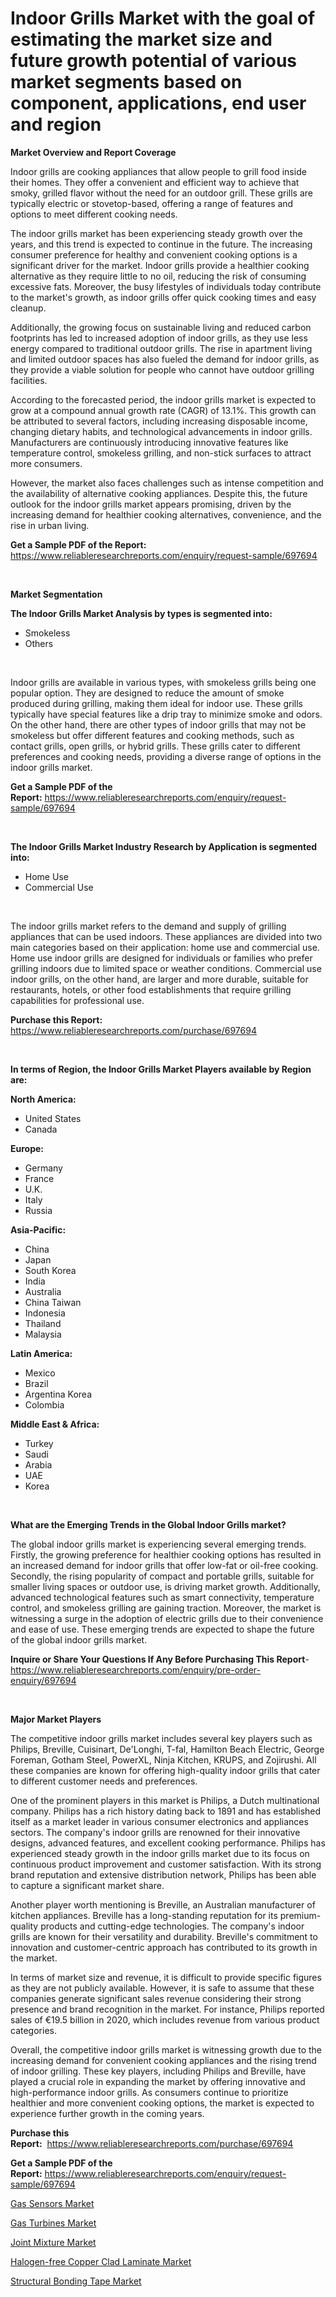 <p><h1>Indoor Grills Market with the goal of estimating the market size and future growth potential of various market segments based on component, applications, end user and region</h1></p><p><strong>Market Overview and Report Coverage</strong></p>
<p><p>Indoor grills are cooking appliances that allow people to grill food inside their homes. They offer a convenient and efficient way to achieve that smoky, grilled flavor without the need for an outdoor grill. These grills are typically electric or stovetop-based, offering a range of features and options to meet different cooking needs.</p><p>The indoor grills market has been experiencing steady growth over the years, and this trend is expected to continue in the future. The increasing consumer preference for healthy and convenient cooking options is a significant driver for the market. Indoor grills provide a healthier cooking alternative as they require little to no oil, reducing the risk of consuming excessive fats. Moreover, the busy lifestyles of individuals today contribute to the market's growth, as indoor grills offer quick cooking times and easy cleanup.</p><p>Additionally, the growing focus on sustainable living and reduced carbon footprints has led to increased adoption of indoor grills, as they use less energy compared to traditional outdoor grills. The rise in apartment living and limited outdoor spaces has also fueled the demand for indoor grills, as they provide a viable solution for people who cannot have outdoor grilling facilities.</p><p>According to the forecasted period, the indoor grills market is expected to grow at a compound annual growth rate (CAGR) of 13.1%. This growth can be attributed to several factors, including increasing disposable income, changing dietary habits, and technological advancements in indoor grills. Manufacturers are continuously introducing innovative features like temperature control, smokeless grilling, and non-stick surfaces to attract more consumers.</p><p>However, the market also faces challenges such as intense competition and the availability of alternative cooking appliances. Despite this, the future outlook for the indoor grills market appears promising, driven by the increasing demand for healthier cooking alternatives, convenience, and the rise in urban living.</p></p>
<p><strong>Get a Sample PDF of the Report:</strong> <a href="https://www.reliableresearchreports.com/enquiry/request-sample/697694">https://www.reliableresearchreports.com/enquiry/request-sample/697694</a></p>
<p>&nbsp;</p>
<p><strong>Market Segmentation</strong></p>
<p><strong>The Indoor Grills Market Analysis by types is segmented into:</strong></p>
<p><ul><li>Smokeless</li><li>Others</li></ul></p>
<p>&nbsp;</p>
<p><p>Indoor grills are available in various types, with smokeless grills being one popular option. They are designed to reduce the amount of smoke produced during grilling, making them ideal for indoor use. These grills typically have special features like a drip tray to minimize smoke and odors. On the other hand, there are other types of indoor grills that may not be smokeless but offer different features and cooking methods, such as contact grills, open grills, or hybrid grills. These grills cater to different preferences and cooking needs, providing a diverse range of options in the indoor grills market.</p></p>
<p><strong>Get a Sample PDF of the Report:</strong>&nbsp;<a href="https://www.reliableresearchreports.com/enquiry/request-sample/697694">https://www.reliableresearchreports.com/enquiry/request-sample/697694</a></p>
<p>&nbsp;</p>
<p><strong>The Indoor Grills Market Industry Research by Application is segmented into:</strong></p>
<p><ul><li>Home Use</li><li>Commercial Use</li></ul></p>
<p>&nbsp;</p>
<p><p>The indoor grills market refers to the demand and supply of grilling appliances that can be used indoors. These appliances are divided into two main categories based on their application: home use and commercial use. Home use indoor grills are designed for individuals or families who prefer grilling indoors due to limited space or weather conditions. Commercial use indoor grills, on the other hand, are larger and more durable, suitable for restaurants, hotels, or other food establishments that require grilling capabilities for professional use.</p></p>
<p><strong>Purchase this Report:</strong>&nbsp; <a href="https://www.reliableresearchreports.com/purchase/697694">https://www.reliableresearchreports.com/purchase/697694</a></p>
<p>&nbsp;</p>
<p><strong>In terms of Region, the Indoor Grills Market Players available by Region are:</strong></p>
<p>
    <p> <strong> North America: </strong>
        <ul>
            <li>United States</li>
            <li>Canada</li>
        </ul>
        </p> 
    <p> <strong> Europe: </strong>
        <ul>
            <li>Germany</li>
            <li>France</li>
            <li>U.K.</li>
            <li>Italy</li>
            <li>Russia</li>
        </ul>
        </p> 
    <p> <strong> Asia-Pacific: </strong>
        <ul>
            <li>China</li>
            <li>Japan</li>
            <li>South Korea</li>
            <li>India</li>
            <li>Australia</li>
            <li>China Taiwan</li>
            <li>Indonesia</li>
            <li>Thailand</li>
            <li>Malaysia</li>
        </ul>
        </p> 
    <p> <strong> Latin America: </strong>
        <ul>
            <li>Mexico</li>
            <li>Brazil</li>
            <li>Argentina Korea</li>
            <li>Colombia</li>
        </ul>
        </p> 
    <p> <strong> Middle East & Africa: </strong>
        <ul>
            <li>Turkey</li>
            <li>Saudi</li>
            <li>Arabia</li>
            <li>UAE</li>
            <li>Korea</li>
        </ul>
    </p>
    </p>
<p>&nbsp;</p>
<p><strong>What are the Emerging Trends in the Global Indoor Grills market?</strong></p>
<p><p>The global indoor grills market is experiencing several emerging trends. Firstly, the growing preference for healthier cooking options has resulted in an increased demand for indoor grills that offer low-fat or oil-free cooking. Secondly, the rising popularity of compact and portable grills, suitable for smaller living spaces or outdoor use, is driving market growth. Additionally, advanced technological features such as smart connectivity, temperature control, and smokeless grilling are gaining traction. Moreover, the market is witnessing a surge in the adoption of electric grills due to their convenience and ease of use. These emerging trends are expected to shape the future of the global indoor grills market.</p></p>
<p><strong>Inquire or Share Your Questions If Any Before Purchasing This Report</strong>- <a href="https://www.reliableresearchreports.com/enquiry/pre-order-enquiry/697694">https://www.reliableresearchreports.com/enquiry/pre-order-enquiry/697694</a></p>
<p>&nbsp;</p>
<p><strong>Major Market Players</strong></p>
<p><p>The competitive indoor grills market includes several key players such as Philips, Breville, Cuisinart, De'Longhi, T-fal, Hamilton Beach Electric, George Foreman, Gotham Steel, PowerXL, Ninja Kitchen, KRUPS, and Zojirushi. All these companies are known for offering high-quality indoor grills that cater to different customer needs and preferences.</p><p>One of the prominent players in this market is Philips, a Dutch multinational company. Philips has a rich history dating back to 1891 and has established itself as a market leader in various consumer electronics and appliances sectors. The company's indoor grills are renowned for their innovative designs, advanced features, and excellent cooking performance. Philips has experienced steady growth in the indoor grills market due to its focus on continuous product improvement and customer satisfaction. With its strong brand reputation and extensive distribution network, Philips has been able to capture a significant market share.</p><p>Another player worth mentioning is Breville, an Australian manufacturer of kitchen appliances. Breville has a long-standing reputation for its premium-quality products and cutting-edge technologies. The company's indoor grills are known for their versatility and durability. Breville's commitment to innovation and customer-centric approach has contributed to its growth in the market.</p><p>In terms of market size and revenue, it is difficult to provide specific figures as they are not publicly available. However, it is safe to assume that these companies generate significant sales revenue considering their strong presence and brand recognition in the market. For instance, Philips reported sales of €19.5 billion in 2020, which includes revenue from various product categories.</p><p>Overall, the competitive indoor grills market is witnessing growth due to the increasing demand for convenient cooking appliances and the rising trend of indoor grilling. These key players, including Philips and Breville, have played a crucial role in expanding the market by offering innovative and high-performance indoor grills. As consumers continue to prioritize healthier and more convenient cooking options, the market is expected to experience further growth in the coming years.</p></p>
<p><strong>Purchase this Report:</strong>&nbsp;&nbsp;<a href="https://www.reliableresearchreports.com/purchase/697694">https://www.reliableresearchreports.com/purchase/697694</a></p>
<p></p>
<p><strong>Get a Sample PDF of the Report:</strong>&nbsp;<a href="https://www.reliableresearchreports.com/enquiry/request-sample/697694">https://www.reliableresearchreports.com/enquiry/request-sample/697694</a></p>
<p><p><a href="https://www.linkedin.com/pulse/gas-sensors-market-size-growth-forecast-from-2023-2030-h8e8e/">Gas Sensors Market</a></p><p><a href="https://www.linkedin.com/pulse/gas-turbines-market-size-share-global-analysis-report-2023-pay9e/">Gas Turbines Market</a></p><p><a href="https://medium.com/@carolynfuller1997/joint-mixture-market-size-growth-forecast-2023-2030-0e30845e2601">Joint Mixture Market</a></p><p><a href="https://github.com/Chiragrp26/Market-Research-Report-List-1/blob/main/halogen-free-copper-clad-laminate-market.md">Halogen-free Copper Clad Laminate Market</a></p><p><a href="https://medium.com/@janicegriffin2022/structural-bonding-tape-market-size-growth-forecast-2023-2030-daec00e2c691">Structural Bonding Tape Market</a></p></p>